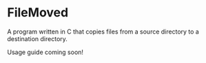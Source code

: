# FileMoved
A program written in C that copies files from a source directory to a destination directory.

Usage guide coming soon!
